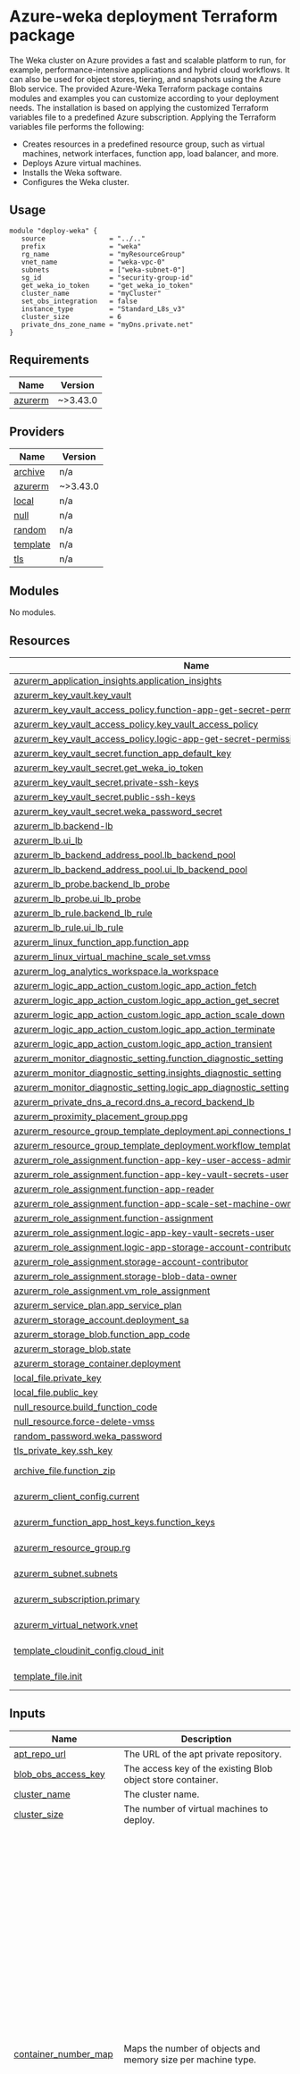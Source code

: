 # Azure-weka deployment Terraform package
The Weka cluster on Azure provides a fast and scalable platform to run, for example, performance-intensive applications and hybrid cloud workflows. It can also be used for object stores, tiering, and snapshots using the Azure Blob service.
The provided Azure-Weka Terraform package contains modules and examples you can customize according to your deployment needs. The installation is based on applying the customized Terraform variables file to a predefined Azure subscription. 
Applying the Terraform variables file performs the following:
- Creates resources in a predefined resource group, such as virtual machines, network interfaces, function app, load balancer, and more.
- Deploys Azure virtual machines.
- Installs the Weka software.
- Configures the Weka cluster.

## Usage
```hcl
module "deploy-weka" {
   source                = "../.."
   prefix                = "weka"
   rg_name               = "myResourceGroup"
   vnet_name             = "weka-vpc-0"
   subnets               = ["weka-subnet-0"]
   sg_id                 = "security-group-id"
   get_weka_io_token     = "get_weka_io_token"
   cluster_name          = "myCluster"
   set_obs_integration   = false
   instance_type         = "Standard_L8s_v3"
   cluster_size          = 6
   private_dns_zone_name = "myDns.private.net"
}
```

<!-- BEGIN_TF_DOCS -->
## Requirements

| Name | Version |
|------|---------|
| <a name="requirement_azurerm"></a> [azurerm](#requirement\_azurerm) | ~>3.43.0 |

## Providers

| Name | Version |
|------|---------|
| <a name="provider_archive"></a> [archive](#provider\_archive) | n/a |
| <a name="provider_azurerm"></a> [azurerm](#provider\_azurerm) | ~>3.43.0 |
| <a name="provider_local"></a> [local](#provider\_local) | n/a |
| <a name="provider_null"></a> [null](#provider\_null) | n/a |
| <a name="provider_random"></a> [random](#provider\_random) | n/a |
| <a name="provider_template"></a> [template](#provider\_template) | n/a |
| <a name="provider_tls"></a> [tls](#provider\_tls) | n/a |

## Modules

No modules.

## Resources

| Name | Type |
|------|------|
| [azurerm_application_insights.application_insights](https://registry.terraform.io/providers/hashicorp/azurerm/latest/docs/resources/application_insights) | resource |
| [azurerm_key_vault.key_vault](https://registry.terraform.io/providers/hashicorp/azurerm/latest/docs/resources/key_vault) | resource |
| [azurerm_key_vault_access_policy.function-app-get-secret-permission](https://registry.terraform.io/providers/hashicorp/azurerm/latest/docs/resources/key_vault_access_policy) | resource |
| [azurerm_key_vault_access_policy.key_vault_access_policy](https://registry.terraform.io/providers/hashicorp/azurerm/latest/docs/resources/key_vault_access_policy) | resource |
| [azurerm_key_vault_access_policy.logic-app-get-secret-permission](https://registry.terraform.io/providers/hashicorp/azurerm/latest/docs/resources/key_vault_access_policy) | resource |
| [azurerm_key_vault_secret.function_app_default_key](https://registry.terraform.io/providers/hashicorp/azurerm/latest/docs/resources/key_vault_secret) | resource |
| [azurerm_key_vault_secret.get_weka_io_token](https://registry.terraform.io/providers/hashicorp/azurerm/latest/docs/resources/key_vault_secret) | resource |
| [azurerm_key_vault_secret.private-ssh-keys](https://registry.terraform.io/providers/hashicorp/azurerm/latest/docs/resources/key_vault_secret) | resource |
| [azurerm_key_vault_secret.public-ssh-keys](https://registry.terraform.io/providers/hashicorp/azurerm/latest/docs/resources/key_vault_secret) | resource |
| [azurerm_key_vault_secret.weka_password_secret](https://registry.terraform.io/providers/hashicorp/azurerm/latest/docs/resources/key_vault_secret) | resource |
| [azurerm_lb.backend-lb](https://registry.terraform.io/providers/hashicorp/azurerm/latest/docs/resources/lb) | resource |
| [azurerm_lb.ui_lb](https://registry.terraform.io/providers/hashicorp/azurerm/latest/docs/resources/lb) | resource |
| [azurerm_lb_backend_address_pool.lb_backend_pool](https://registry.terraform.io/providers/hashicorp/azurerm/latest/docs/resources/lb_backend_address_pool) | resource |
| [azurerm_lb_backend_address_pool.ui_lb_backend_pool](https://registry.terraform.io/providers/hashicorp/azurerm/latest/docs/resources/lb_backend_address_pool) | resource |
| [azurerm_lb_probe.backend_lb_probe](https://registry.terraform.io/providers/hashicorp/azurerm/latest/docs/resources/lb_probe) | resource |
| [azurerm_lb_probe.ui_lb_probe](https://registry.terraform.io/providers/hashicorp/azurerm/latest/docs/resources/lb_probe) | resource |
| [azurerm_lb_rule.backend_lb_rule](https://registry.terraform.io/providers/hashicorp/azurerm/latest/docs/resources/lb_rule) | resource |
| [azurerm_lb_rule.ui_lb_rule](https://registry.terraform.io/providers/hashicorp/azurerm/latest/docs/resources/lb_rule) | resource |
| [azurerm_linux_function_app.function_app](https://registry.terraform.io/providers/hashicorp/azurerm/latest/docs/resources/linux_function_app) | resource |
| [azurerm_linux_virtual_machine_scale_set.vmss](https://registry.terraform.io/providers/hashicorp/azurerm/latest/docs/resources/linux_virtual_machine_scale_set) | resource |
| [azurerm_log_analytics_workspace.la_workspace](https://registry.terraform.io/providers/hashicorp/azurerm/latest/docs/resources/log_analytics_workspace) | resource |
| [azurerm_logic_app_action_custom.logic_app_action_fetch](https://registry.terraform.io/providers/hashicorp/azurerm/latest/docs/resources/logic_app_action_custom) | resource |
| [azurerm_logic_app_action_custom.logic_app_action_get_secret](https://registry.terraform.io/providers/hashicorp/azurerm/latest/docs/resources/logic_app_action_custom) | resource |
| [azurerm_logic_app_action_custom.logic_app_action_scale_down](https://registry.terraform.io/providers/hashicorp/azurerm/latest/docs/resources/logic_app_action_custom) | resource |
| [azurerm_logic_app_action_custom.logic_app_action_terminate](https://registry.terraform.io/providers/hashicorp/azurerm/latest/docs/resources/logic_app_action_custom) | resource |
| [azurerm_logic_app_action_custom.logic_app_action_transient](https://registry.terraform.io/providers/hashicorp/azurerm/latest/docs/resources/logic_app_action_custom) | resource |
| [azurerm_monitor_diagnostic_setting.function_diagnostic_setting](https://registry.terraform.io/providers/hashicorp/azurerm/latest/docs/resources/monitor_diagnostic_setting) | resource |
| [azurerm_monitor_diagnostic_setting.insights_diagnostic_setting](https://registry.terraform.io/providers/hashicorp/azurerm/latest/docs/resources/monitor_diagnostic_setting) | resource |
| [azurerm_monitor_diagnostic_setting.logic_app_diagnostic_setting](https://registry.terraform.io/providers/hashicorp/azurerm/latest/docs/resources/monitor_diagnostic_setting) | resource |
| [azurerm_private_dns_a_record.dns_a_record_backend_lb](https://registry.terraform.io/providers/hashicorp/azurerm/latest/docs/resources/private_dns_a_record) | resource |
| [azurerm_proximity_placement_group.ppg](https://registry.terraform.io/providers/hashicorp/azurerm/latest/docs/resources/proximity_placement_group) | resource |
| [azurerm_resource_group_template_deployment.api_connections_template_deployment](https://registry.terraform.io/providers/hashicorp/azurerm/latest/docs/resources/resource_group_template_deployment) | resource |
| [azurerm_resource_group_template_deployment.workflow_template_deployment](https://registry.terraform.io/providers/hashicorp/azurerm/latest/docs/resources/resource_group_template_deployment) | resource |
| [azurerm_role_assignment.function-app-key-user-access-admin](https://registry.terraform.io/providers/hashicorp/azurerm/latest/docs/resources/role_assignment) | resource |
| [azurerm_role_assignment.function-app-key-vault-secrets-user](https://registry.terraform.io/providers/hashicorp/azurerm/latest/docs/resources/role_assignment) | resource |
| [azurerm_role_assignment.function-app-reader](https://registry.terraform.io/providers/hashicorp/azurerm/latest/docs/resources/role_assignment) | resource |
| [azurerm_role_assignment.function-app-scale-set-machine-owner](https://registry.terraform.io/providers/hashicorp/azurerm/latest/docs/resources/role_assignment) | resource |
| [azurerm_role_assignment.function-assignment](https://registry.terraform.io/providers/hashicorp/azurerm/latest/docs/resources/role_assignment) | resource |
| [azurerm_role_assignment.logic-app-key-vault-secrets-user](https://registry.terraform.io/providers/hashicorp/azurerm/latest/docs/resources/role_assignment) | resource |
| [azurerm_role_assignment.logic-app-storage-account-contributor](https://registry.terraform.io/providers/hashicorp/azurerm/latest/docs/resources/role_assignment) | resource |
| [azurerm_role_assignment.storage-account-contributor](https://registry.terraform.io/providers/hashicorp/azurerm/latest/docs/resources/role_assignment) | resource |
| [azurerm_role_assignment.storage-blob-data-owner](https://registry.terraform.io/providers/hashicorp/azurerm/latest/docs/resources/role_assignment) | resource |
| [azurerm_role_assignment.vm_role_assignment](https://registry.terraform.io/providers/hashicorp/azurerm/latest/docs/resources/role_assignment) | resource |
| [azurerm_service_plan.app_service_plan](https://registry.terraform.io/providers/hashicorp/azurerm/latest/docs/resources/service_plan) | resource |
| [azurerm_storage_account.deployment_sa](https://registry.terraform.io/providers/hashicorp/azurerm/latest/docs/resources/storage_account) | resource |
| [azurerm_storage_blob.function_app_code](https://registry.terraform.io/providers/hashicorp/azurerm/latest/docs/resources/storage_blob) | resource |
| [azurerm_storage_blob.state](https://registry.terraform.io/providers/hashicorp/azurerm/latest/docs/resources/storage_blob) | resource |
| [azurerm_storage_container.deployment](https://registry.terraform.io/providers/hashicorp/azurerm/latest/docs/resources/storage_container) | resource |
| [local_file.private_key](https://registry.terraform.io/providers/hashicorp/local/latest/docs/resources/file) | resource |
| [local_file.public_key](https://registry.terraform.io/providers/hashicorp/local/latest/docs/resources/file) | resource |
| [null_resource.build_function_code](https://registry.terraform.io/providers/hashicorp/null/latest/docs/resources/resource) | resource |
| [null_resource.force-delete-vmss](https://registry.terraform.io/providers/hashicorp/null/latest/docs/resources/resource) | resource |
| [random_password.weka_password](https://registry.terraform.io/providers/hashicorp/random/latest/docs/resources/password) | resource |
| [tls_private_key.ssh_key](https://registry.terraform.io/providers/hashicorp/tls/latest/docs/resources/private_key) | resource |
| [archive_file.function_zip](https://registry.terraform.io/providers/hashicorp/archive/latest/docs/data-sources/file) | data source |
| [azurerm_client_config.current](https://registry.terraform.io/providers/hashicorp/azurerm/latest/docs/data-sources/client_config) | data source |
| [azurerm_function_app_host_keys.function_keys](https://registry.terraform.io/providers/hashicorp/azurerm/latest/docs/data-sources/function_app_host_keys) | data source |
| [azurerm_resource_group.rg](https://registry.terraform.io/providers/hashicorp/azurerm/latest/docs/data-sources/resource_group) | data source |
| [azurerm_subnet.subnets](https://registry.terraform.io/providers/hashicorp/azurerm/latest/docs/data-sources/subnet) | data source |
| [azurerm_subscription.primary](https://registry.terraform.io/providers/hashicorp/azurerm/latest/docs/data-sources/subscription) | data source |
| [azurerm_virtual_network.vnet](https://registry.terraform.io/providers/hashicorp/azurerm/latest/docs/data-sources/virtual_network) | data source |
| [template_cloudinit_config.cloud_init](https://registry.terraform.io/providers/hashicorp/template/latest/docs/data-sources/cloudinit_config) | data source |
| [template_file.init](https://registry.terraform.io/providers/hashicorp/template/latest/docs/data-sources/file) | data source |

## Inputs

| Name | Description | Type | Default | Required |
|------|-------------|------|---------|:--------:|
| <a name="input_apt_repo_url"></a> [apt\_repo\_url](#input\_apt\_repo\_url) | The URL of the apt private repository. | `string` | `""` | no |
| <a name="input_blob_obs_access_key"></a> [blob\_obs\_access\_key](#input\_blob\_obs\_access\_key) | The access key of the existing Blob object store container. | `string` | `""` | no |
| <a name="input_cluster_name"></a> [cluster\_name](#input\_cluster\_name) | The cluster name. | `string` | `"poc"` | no |
| <a name="input_cluster_size"></a> [cluster\_size](#input\_cluster\_size) | The number of virtual machines to deploy. | `number` | `6` | no |
| <a name="input_container_number_map"></a> [container\_number\_map](#input\_container\_number\_map) | Maps the number of objects and memory size per machine type. | <pre>map(object({<br>    compute  = number<br>    drive    = number<br>    frontend = number<br>    nvme     = number<br>    nics     = number<br>    memory   = string<br>  }))</pre> | <pre>{<br>  "Standard_L16s_v3": {<br>    "compute": 4,<br>    "drive": 2,<br>    "frontend": 1,<br>    "memory": "72GB",<br>    "nics": 8,<br>    "nvme": 2<br>  },<br>  "Standard_L32s_v3": {<br>    "compute": 4,<br>    "drive": 2,<br>    "frontend": 1,<br>    "memory": "189GB",<br>    "nics": 8,<br>    "nvme": 4<br>  },<br>  "Standard_L48s_v3": {<br>    "compute": 3,<br>    "drive": 3,<br>    "frontend": 1,<br>    "memory": "306GB",<br>    "nics": 8,<br>    "nvme": 6<br>  },<br>  "Standard_L64s_v3": {<br>    "compute": 4,<br>    "drive": 2,<br>    "frontend": 1,<br>    "memory": "418GB",<br>    "nics": 8,<br>    "nvme": 8<br>  },<br>  "Standard_L8s_v3": {<br>    "compute": 1,<br>    "drive": 1,<br>    "frontend": 1,<br>    "memory": "31GB",<br>    "nics": 4,<br>    "nvme": 1<br>  }<br>}</pre> | no |
| <a name="input_default_disk_size"></a> [default\_disk\_size](#input\_default\_disk\_size) | The default disk size. | `number` | `48` | no |
| <a name="input_function_app_log_level"></a> [function\_app\_log\_level](#input\_function\_app\_log\_level) | Log level for function app (from -1 to 5). See https://github.com/rs/zerolog#leveled-logging | `number` | `1` | no |
| <a name="input_get_weka_io_token"></a> [get\_weka\_io\_token](#input\_get\_weka\_io\_token) | The token to download the Weka release from get.weka.io. | `string` | `""` | no |
| <a name="input_hotspare"></a> [hotspare](#input\_hotspare) | Hot-spare value. | `number` | `1` | no |
| <a name="input_install_ofed_url"></a> [install\_ofed\_url](#input\_install\_ofed\_url) | The URL of the Blob with the OFED tgz file. | `string` | `""` | no |
| <a name="input_install_weka_url"></a> [install\_weka\_url](#input\_install\_weka\_url) | The URL of the Weka release download tar file. | `string` | `""` | no |
| <a name="input_instance_type"></a> [instance\_type](#input\_instance\_type) | The virtual machine type (sku) to deploy. | `string` | `"Standard_L8s_v3"` | no |
| <a name="input_linux_vm_image"></a> [linux\_vm\_image](#input\_linux\_vm\_image) | The source image reference. | `map(string)` | <pre>{<br>  "offer": "UbuntuServer",<br>  "publisher": "Canonical",<br>  "sku": "18.04-LTS",<br>  "version": "latest"<br>}</pre> | no |
| <a name="input_obs_container_name"></a> [obs\_container\_name](#input\_obs\_container\_name) | Name of existing obs conatiner name | `string` | `""` | no |
| <a name="input_obs_name"></a> [obs\_name](#input\_obs\_name) | Name of existing obs storage account | `string` | `""` | no |
| <a name="input_ofed_version"></a> [ofed\_version](#input\_ofed\_version) | The OFED driver version to for ubuntu 18. | `string` | `"5.7-1.0.2.0"` | no |
| <a name="input_prefix"></a> [prefix](#input\_prefix) | The prefix for all the resource names. For example, the prefix for your system name. | `string` | `"weka"` | no |
| <a name="input_private_dns_zone_name"></a> [private\_dns\_zone\_name](#input\_private\_dns\_zone\_name) | The private DNS zone name. | `string` | n/a | yes |
| <a name="input_private_network"></a> [private\_network](#input\_private\_network) | Determines whether to enable a private or public network. The default is public network. | `bool` | `false` | no |
| <a name="input_protection_level"></a> [protection\_level](#input\_protection\_level) | Cluster data protection level. | `number` | `2` | no |
| <a name="input_rg_name"></a> [rg\_name](#input\_rg\_name) | A predefined resource group in the Azure subscription. | `string` | n/a | yes |
| <a name="input_set_obs_integration"></a> [set\_obs\_integration](#input\_set\_obs\_integration) | Determines whether to enable object stores integration with the Weka cluster. Set true to enable the integration. | `bool` | `false` | no |
| <a name="input_sg_id"></a> [sg\_id](#input\_sg\_id) | The security group id. | `string` | n/a | yes |
| <a name="input_ssh_private_key"></a> [ssh\_private\_key](#input\_ssh\_private\_key) | The path to the VM private key. If it is not set, the key is auto-generated. If it is set, also set the ssh\_private\_key. The private key used for connecting to the deployed virtual machines to initiate the clusterization of Weka. | `string` | `null` | no |
| <a name="input_ssh_public_key"></a> [ssh\_public\_key](#input\_ssh\_public\_key) | The path to the VM public key. If it is not set, the key is auto-generated. If it is set, also set the ssh\_private\_key. | `string` | `null` | no |
| <a name="input_stripe_width"></a> [stripe\_width](#input\_stripe\_width) | Stripe width = cluster\_size - protection\_level - 1 (by default). | `number` | `-1` | no |
| <a name="input_subnet_delegation_id"></a> [subnet\_delegation\_id](#input\_subnet\_delegation\_id) | Subnet delegation id | `string` | n/a | yes |
| <a name="input_subnets"></a> [subnets](#input\_subnets) | The subnet names list. | `list(string)` | n/a | yes |
| <a name="input_subscription_id"></a> [subscription\_id](#input\_subscription\_id) | The subscription id for the deployment. | `string` | n/a | yes |
| <a name="input_tags_map"></a> [tags\_map](#input\_tags\_map) | A map of tags to assign the same metadata to all resources in the environment. Format: key:value. | `map(string)` | <pre>{<br>  "creator": "tf",<br>  "env": "dev"<br>}</pre> | no |
| <a name="input_tiering_ssd_percent"></a> [tiering\_ssd\_percent](#input\_tiering\_ssd\_percent) | When set\_obs\_integration is true, this variable sets the capacity percentage of the filesystem that resides on SSD. For example, for an SSD with a total capacity of 20GB, and the tiering\_ssd\_percent is set to 20, the total available capacity is 100GB. | `number` | `20` | no |
| <a name="input_traces_per_ionode"></a> [traces\_per\_ionode](#input\_traces\_per\_ionode) | The number of traces per ionode. Traces are low-level events generated by Weka processes and are used as troubleshooting information for support purposes. | `number` | `10` | no |
| <a name="input_vm_username"></a> [vm\_username](#input\_vm\_username) | The user name for logging in to the virtual machines. | `string` | `"weka"` | no |
| <a name="input_vnet_name"></a> [vnet\_name](#input\_vnet\_name) | The virtual network name. | `string` | n/a | yes |
| <a name="input_weka_version"></a> [weka\_version](#input\_weka\_version) | The Weka version to deploy. | `string` | `"4.1.0.71"` | no |

## Outputs

| Name | Description |
|------|-------------|
| <a name="output_cluster_helpers_commands"></a> [cluster\_helpers\_commands](#output\_cluster\_helpers\_commands) | Useful commands and script to interact with weka cluster |
<!-- END_TF_DOCS -->
